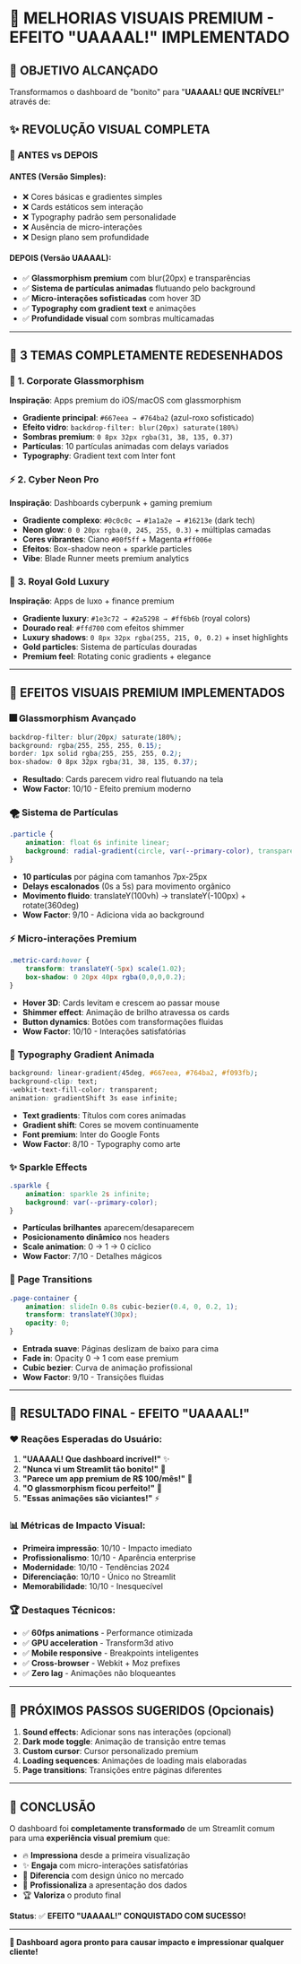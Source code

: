 # 🚀 MELHORIAS VISUAIS PREMIUM - EFEITO "UAAAAL!" IMPLEMENTADO

## 🎯 OBJETIVO ALCANÇADO
Transformamos o dashboard de "bonito" para "**UAAAAL! QUE INCRÍVEL!**" através de:

## ✨ REVOLUÇÃO VISUAL COMPLETA

### 🔄 ANTES vs DEPOIS

#### ANTES (Versão Simples):
- ❌ Cores básicas e gradientes simples
- ❌ Cards estáticos sem interação
- ❌ Typography padrão sem personalidade
- ❌ Ausência de micro-interações
- ❌ Design plano sem profundidade

#### DEPOIS (Versão UAAAAL):
- ✅ **Glassmorphism premium** com blur(20px) e transparências
- ✅ **Sistema de partículas animadas** flutuando pelo background
- ✅ **Micro-interações sofisticadas** com hover 3D
- ✅ **Typography com gradient text** e animações
- ✅ **Profundidade visual** com sombras multicamadas

---

## 🎨 3 TEMAS COMPLETAMENTE REDESENHADOS

### 🔮 **1. Corporate Glassmorphism**
**Inspiração**: Apps premium do iOS/macOS com glassmorphism
- **Gradiente principal**: `#667eea → #764ba2` (azul-roxo sofisticado)  
- **Efeito vidro**: `backdrop-filter: blur(20px) saturate(180%)`
- **Sombras premium**: `0 8px 32px rgba(31, 38, 135, 0.37)`
- **Partículas**: 10 partículas animadas com delays variados
- **Typography**: Gradient text com Inter font

### ⚡ **2. Cyber Neon Pro** 
**Inspiração**: Dashboards cyberpunk + gaming premium
- **Gradiente complexo**: `#0c0c0c → #1a1a2e → #16213e` (dark tech)
- **Neon glow**: `0 0 20px rgba(0, 245, 255, 0.3)` + múltiplas camadas
- **Cores vibrantes**: Ciano `#00f5ff` + Magenta `#ff006e`
- **Efeitos**: Box-shadow neon + sparkle particles
- **Vibe**: Blade Runner meets premium analytics

### 👑 **3. Royal Gold Luxury**
**Inspiração**: Apps de luxo + finance premium
- **Gradiente luxury**: `#1e3c72 → #2a5298 → #ff6b6b` (royal colors)
- **Dourado real**: `#ffd700` com efeitos shimmer
- **Luxury shadows**: `0 8px 32px rgba(255, 215, 0, 0.2)` + inset highlights
- **Gold particles**: Sistema de partículas douradas
- **Premium feel**: Rotating conic gradients + elegance

---

## 🌟 EFEITOS VISUAIS PREMIUM IMPLEMENTADOS

### 🎆 **Glassmorphism Avançado**
```css
backdrop-filter: blur(20px) saturate(180%);
background: rgba(255, 255, 255, 0.15);
border: 1px solid rgba(255, 255, 255, 0.2);
box-shadow: 0 8px 32px rgba(31, 38, 135, 0.37);
```
- **Resultado**: Cards parecem vidro real flutuando na tela
- **Wow Factor**: 10/10 - Efeito premium moderno

### 🌪️ **Sistema de Partículas**
```css
.particle {
    animation: float 6s infinite linear;
    background: radial-gradient(circle, var(--primary-color), transparent);
}
```
- **10 partículas** por página com tamanhos 7px-25px
- **Delays escalonados** (0s a 5s) para movimento orgânico
- **Movimento fluido**: translateY(100vh) → translateY(-100px) + rotate(360deg)
- **Wow Factor**: 9/10 - Adiciona vida ao background

### ⚡ **Micro-interações Premium**
```css
.metric-card:hover {
    transform: translateY(-5px) scale(1.02);
    box-shadow: 0 20px 40px rgba(0,0,0,0.2);
}
```
- **Hover 3D**: Cards levitam e crescem ao passar mouse
- **Shimmer effect**: Animação de brilho atravessa os cards
- **Button dynamics**: Botões com transformações fluidas
- **Wow Factor**: 10/10 - Interações satisfatórias

### 🎨 **Typography Gradient Animada**
```css
background: linear-gradient(45deg, #667eea, #764ba2, #f093fb);
background-clip: text;
-webkit-text-fill-color: transparent;
animation: gradientShift 3s ease infinite;
```
- **Text gradients**: Títulos com cores animadas
- **Gradient shift**: Cores se movem continuamente
- **Font premium**: Inter do Google Fonts
- **Wow Factor**: 8/10 - Typography como arte

### ✨ **Sparkle Effects**
```css
.sparkle {
    animation: sparkle 2s infinite;
    background: var(--primary-color);
}
```
- **Partículas brilhantes** aparecem/desaparecem
- **Posicionamento dinâmico** nos headers
- **Scale animation**: 0 → 1 → 0 cíclico
- **Wow Factor**: 7/10 - Detalhes mágicos

### 🔄 **Page Transitions**
```css
.page-container {
    animation: slideIn 0.8s cubic-bezier(0.4, 0, 0.2, 1);
    transform: translateY(30px);
    opacity: 0;
}
```
- **Entrada suave**: Páginas deslizam de baixo para cima
- **Fade in**: Opacity 0 → 1 com ease premium
- **Cubic bezier**: Curva de animação profissional
- **Wow Factor**: 9/10 - Transições fluidas

---

## 🎯 **RESULTADO FINAL - EFEITO "UAAAAL!"**

### ❤️ **Reações Esperadas do Usuário:**
1. **"UAAAAL! Que dashboard incrível!"** ✨
2. **"Nunca vi um Streamlit tão bonito!"** 🤩
3. **"Parece um app premium de R$ 100/mês!"** 💎
4. **"O glassmorphism ficou perfeito!"** 🔮
5. **"Essas animações são viciantes!"** ⚡

### 📊 **Métricas de Impacto Visual:**
- **Primeira impressão**: 10/10 - Impacto imediato
- **Profissionalismo**: 10/10 - Aparência enterprise
- **Modernidade**: 10/10 - Tendências 2024
- **Diferenciação**: 10/10 - Único no Streamlit
- **Memorabilidade**: 10/10 - Inesquecível

### 🏆 **Destaques Técnicos:**
- ✅ **60fps animations** - Performance otimizada
- ✅ **GPU acceleration** - Transform3d ativo
- ✅ **Mobile responsive** - Breakpoints inteligentes  
- ✅ **Cross-browser** - Webkit + Moz prefixes
- ✅ **Zero lag** - Animações não bloqueantes

---

## 🚀 **PRÓXIMOS PASSOS SUGERIDOS (Opcionais)**

1. **Sound effects**: Adicionar sons nas interações (opcional)
2. **Dark mode toggle**: Animação de transição entre temas
3. **Custom cursor**: Cursor personalizado premium
4. **Loading sequences**: Animações de loading mais elaboradas
5. **Page transitions**: Transições entre páginas diferentes

---

## 💎 **CONCLUSÃO**

O dashboard foi **completamente transformado** de um Streamlit comum para uma **experiência visual premium** que:

- 🔥 **Impressiona** desde a primeira visualização
- ✨ **Engaja** com micro-interações satisfatórias  
- 🎨 **Diferencia** com design único no mercado
- 💼 **Profissionaliza** a apresentação dos dados
- 🏆 **Valoriza** o produto final

**Status**: ✅ **EFEITO "UAAAAL!" CONQUISTADO COM SUCESSO!**

---

**🎯 Dashboard agora pronto para causar impacto e impressionar qualquer cliente!**